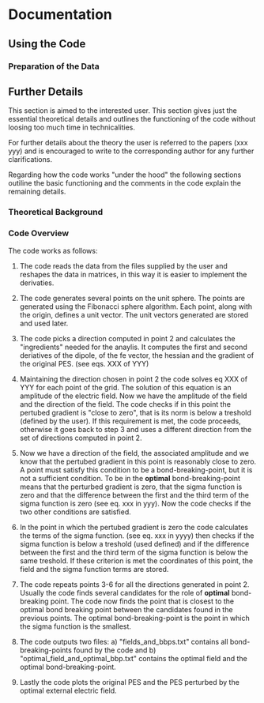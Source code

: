 # Documentation

## Using the Code

### Preparation of the Data


## Further Details

This section is aimed to the interested user. This section gives just the essential theoretical details and outlines the functioning of the code without loosing too much time in technicalities.

For further details about the theory the user is referred to the papers (xxx yyy) and is encouraged to write to the corresponding author for any further clarifications.  

Regarding how the code works "under the hood" the following sections outiline the basic functioning and the comments in the code explain the remaining details.

### Theoretical Background
 
### Code Overview 
 The code works as follows:
 
1) The code reads the data from the files supplied by the user and reshapes the data in matrices, in this way it is easier to implement the derivaties.    

2) The code generates several points on the unit sphere. The points are generated using the Fibonacci sphere algorithm. Each point, along with the origin, defines a unit vector. The unit vectors generated are stored and used later.

3) The code picks a direction computed in point 2 and calculates the "ingredients" needed for the anaylis.  It computes the first and second deriatives of the dipole, of the fe vector, the hessian and the gradient of the original PES. (see eqs. XXX of YYY)

4) Maintaining the direction chosen in point 2 the code solves eq XXX of YYY for each point of the grid. The solution of this equation is an amplitude of the electric field. Now we have the amplitude of the field and the direction of the field. The code checks if in this point the pertubed gradient is "close to zero", that is its norm is below a treshold (defined by the user). If this requirement is met, the code proceeds, otherwise it goes back to step 3 and uses a different direction from the set of directions computed in point 2.

5) Now we have a direction of the field, the associated amplitude and we know that the pertubed gradient in this point is reasonably close to zero. A point must satisfy this condition to be a bond-breaking-point, but it is not a sufficient condition. To be in the **optimal** bond-breaking-point means that the perturbed gradient is zero, that the sigma function is zero and that the difference between the first and the third term of the sigma function is zero (see eq. xxx in yyy). Now the code checks if the two other conditions are satisfied. 

6) In the point in which the pertubed gradient is zero the code calculates the terms of the sigma function. (see eq. xxx in yyyy) then checks if the sigma function is below a treshold (used defined) and if the difference between the first and the third term of the sigma function is below the same treshold. If these criterion is met the coordinates of this point, the field and the sigma function terms are stored.

7) The code repeats points 3-6 for all the directions generated in point 2. Usually the code finds several candidates for the role of **optimal** bond-breaking point. The code now finds the point that is closest to the optimal bond breaking point between the candidates found in the previous points. The optimal bond-breaking-point is the point in which the sigma function is the smallest.

8) The code outputs two files: a) "fields_and_bbps.txt" contains all bond-breaking-points found by the code and b) "optimal_field_and_optimal_bbp.txt" contains the optimal field and the optimal bond-breaking-point.

9) Lastly the code plots the original PES and the PES perturbed by the optimal external electric field.



